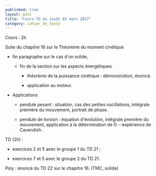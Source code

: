 ```yaml
---
published: true
layout: post
title: "Cours-TD du jeudi 03 mars 2017"
category: cahier_de_texte
---
```

Cours : 2h

Suite du chapitre 16 sur le Théorème du moment cinétique

- fin paragraphe sur le cas d'un solide,

  - fin de la section sur les aspects énergétiques

    - théorème de la puissance cinétique : démonstration, énoncé.

    - application au moteur.

- Applications

  - pendule pesant : situation, cas des petites oscillations, intégrale première du mouvement, portrait de phase.

  - pendule de torsion : équation d'évolution, intégrale première du mouvement, application à la détermination de G --expérience de Cavendish.

TD (2h) : 

- exercices 2 et 5 avec le groupe 1 du TD 21 ;

- exercices 7 et 5 avec le groupe 2 du TD 21.

Poly : énoncé du TD 22 sur le chapitre 16. (TMC, solide)
